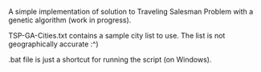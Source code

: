 A simple implementation of solution to Traveling Salesman Problem with a genetic algorithm (work in progress).

TSP-GA-Cities.txt contains a sample city list to use. The list is not geographically accurate :^)

.bat file is just a shortcut for running the script (on Windows).
